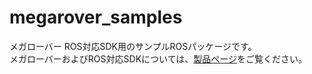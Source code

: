 # megarover_samples  

メガローバー ROS対応SDK用のサンプルROSパッケージです。  
メガローバーおよびROS対応SDKについては、[製品ページ](https://www.vstone.co.jp/products/wheelrobot/index.html)をご覧ください。
